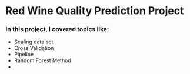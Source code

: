 # Red Wine Quality Prediction Project
### In this project, I covered topics like:
* Scaling data set
* Cross Validation
* Pipeline
* Random Forest Method
* 
